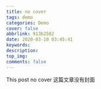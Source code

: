 ```yaml
---
title: no cover
tags: demo
categories: Demo
cover: false
abbrlink: 913b2502
date: 2020-03-10 03:45:41
keywords:
description:
top_img:
comments: false
---
```


This post no cover 这篇文章没有封面